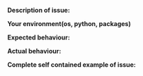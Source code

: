 **Description of issue:**

**Your environment(os, python, packages)**

**Expected behaviour:**

**Actual behaviour:**

**Complete self contained example of issue:**
